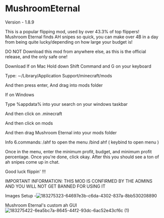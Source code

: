 # MushroomEternal
Version - 1.8.9

This is a popular flipping mod, used by over 43.3% of top flippers! Mushroom Eternal finds AH snipes so quick, you can make over 4B in a day from being quite lucky/depending on how large your budget is!

DO NOT Download this mod from anywhere else, as this is the official release, and the only safe one!

Download
If on Mac Hold down Shift Command and G on your keyboard

Type: ∼/Library/Application Support/minecraft/mods

And then press enter, And drag into mods folder

If on Windows

Type %appdata% into your search on your windows taskbar

And then click on .minecraft

And then click on mods

And then drag Mushroom Eternal into your mods folder

Info
6.commands: /ahf to open the menu /bind ahf ( keybind to open menu )

Once in the menu, enter the minimum profit, budget, and minimum profit percentage. Once you're done, click okay. After this you should see a ton of ah snipes come up in chat.

Good luck flippin' !!!

IMPORTANT INFORMATION: THIS MOD IS CONFIRMED BY THE ADMINS AND YOU WILL NOT GET BANNED FOR USING IT

Images
Setup -![183275323-64697e3b-c6da-4302-837a-8bb530208890](https://user-images.githubusercontent.com/110760307/183279397-0543da78-672f-40e8-9bba-3a950d8f22a8.png)


Mushroom Eternal's custom ah GUI 
![183275422-6ea5bc7a-8645-44f2-93dc-6ac52e43cf6c (1)](https://user-images.githubusercontent.com/110760307/183279370-96c7d570-8051-4b51-b169-89736acff418.png)

